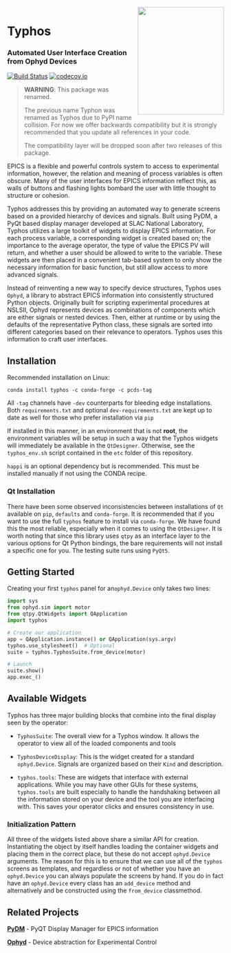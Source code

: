 <img src="docs/source/_static/hydra.jpg" width="200" height="250" align="right"/>
  <h1>Typhos</h1>
  <h3>Automated User Interface Creation from Ophyd Devices</h3>
</p>

[![Build Status](https://travis-ci.org/pcdshub/typhos.svg?branch=master)](https://travis-ci.org/pcdshub/typhos)
[![codecov.io](https://codecov.io/github/pcdshub/typhos/coverage.svg?branch=master)](https://codecov.io/github/pcdshub/typhos?branch=master)

> **WARNING**: This package was renamed.
>
> The previous name Typhon was renamed as Typhos due to PyPI name collision.
> For now we offer backwards compatibility
> but it is strongly recommended that you update all references in your code.
>
> The compatibility layer will be dropped soon after two releases of this
> package.

EPICS is a flexible and powerful controls system to access to experimental
information, however, the relation and meaning of process variables is often
obscure. Many of the user interfaces for EPICS information reflect this, as
walls of buttons and flashing lights bombard the user with little thought to
structure or cohesion.

Typhos addresses this by providing an automated way to generate screens based
on a provided hierarchy of devices and signals. Built using PyDM, a PyQt based
display manager developed at SLAC National Laboratory, Typhos utilizes a large
toolkit of widgets to display EPICS information. For each process variable, a
corresponding widget is created based on; the importance to the average
operator, the type of value the EPICS PV will return, and whether a user should
be allowed to write to the variable. These widgets are then placed in a
convenient tab-based system to only show the necessary information for basic
function, but still allow access to more advanced signals.

Instead of reinventing a new way to specify device structures, Typhos uses
`Ophyd`, a library to abstract EPICS information into consistently structured
Python objects. Originally built for scripting experimental procedures at
NSLSII, Ophyd represents devices as combinations of components which are
either signals or nested devices. Then, either at runtime or by using the
defaults of the representative Python class, these signals are sorted into
different categories based on their relevance to operators. Typhos uses this
information to craft user interfaces.

## Installation
Recommended installation on Linux:
```
conda install typhos -c conda-forge -c pcds-tag
```
All `-tag` channels have `-dev` counterparts for bleeding edge installations.
Both `requirements.txt` and optional `dev-requirements.txt` are kept up to date
as well for those who prefer installation via `pip`

If installed in this manner, in an environment that is not **root**, the
environment variables will be setup in such a way that the Typhos widgets will
immediately be available in the `QtDesigner`. Otherwise, see the
``typhos_env.sh`` script contained in the ``etc`` folder of this repository.

`happi` is an optional dependency but is recommended. This must be installed
manually if not using the CONDA recipe.

### Qt Installation
There have been some observed inconsistencies between installations of `Qt`
available on `pip`, `defaults` and `conda-forge`. It is recommended that if you
want to use the full `typhos` feature to install via `conda-forge`. We have
found this the most reliable, especially when it comes to using the
`QtDesigner`. It is worth noting that since this library uses `qtpy` as an
interface layer to the various options for Qt Python bindings, the bare
requirements will not install a specific one for you. The testing suite runs
using `PyQt5`.

## Getting Started
Creating your first ``typhos`` panel for an``ophyd.Device`` only takes two
lines:

```python
import sys
from ophyd.sim import motor
from qtpy.QtWidgets import QApplication
import typhos

# Create our application
app = QApplication.instance() or QApplication(sys.argv)
typhos.use_stylesheet()  # Optional
suite = typhos.TyphosSuite.from_device(motor)

# Launch
suite.show()
app.exec_()
```

## Available Widgets
Typhos has three major building blocks that combine into the final display seen
by the operator:

* ``TyphosSuite``: The overall view for a Typhos window. It allows the
operator to view all of the loaded components and tools

* ``TyphosDeviceDisplay``: This is the widget created for a standard
``ophyd.Device``. Signals are organized based on their
``Kind`` and description.

* ``typhos.tools``: These are widgets that interface with external
applications. While you may have other GUIs for these systems,
``typhos.tools`` are built especially to handle the handshaking between all the
information stored on your device and the tool you are interfacing with. This
saves your operator clicks and ensures consistency in use.

### Initialization Pattern
All three of the widgets listed above share a similar API for creation.
Instantiating the object by itself handles loading the container widgets and
placing them in the correct place, but these do not accept ``ophyd.Device``
arguments. The reason for this is to ensure that we can use all of the
``typhos`` screens as templates, and regardless or not of whether you have an
``ophyd.Device`` you can always populate the screens by hand. If you do in fact
have an ``ophyd.Device`` every class has an ``add_device`` method and
alternatively and be constructed using the ``from_device`` classmethod.

## Related Projects
[**PyDM**](https://github.com/slaclab/pydm) - PyQT Display Manager for EPICS information

[**Ophyd**](https://github.com/NSLS-II/ophyd) - Device abstraction for Experimental Control
